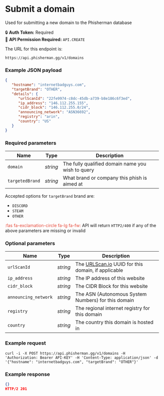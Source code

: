 # Submit a domain <Badge type="warning" text="PUT" vertical="middle" /> 

Used for submitting a new domain to the Phisherman database

:lock: **Auth Token:** Required  
:key: **API Permission Required:** `API.CREATE`

The URL for this endpoint is:
```
https://api.phisherman.gg/v1/domains
```

### Example JSON payload
```json
{
   "hostname": "internetbadguys.com",
   "targetBrand": "OTHER",
   "details": {
      "urlScanId": "22fe9974-c8dc-45db-a739-b8e186c6f3ed",
      "ip_address": "146.112.255.155",
      "cidr_block": "146.112.255.0/24",
      "announcing_network": "ASN36692",
      "registry": "arin",
      "country": "US"
   }
}
```

### Required parameters
|Name|Type|Description|
|---|---|---|
|`domain`|_string_|The fully qualified domain name you wish to query|
|`targetedBrand`|_string_|What brand or company this phish is aimed at|

Accepted options for `targetBrand` brand are:
* `DISCORD`
* `STEAM`
* `OTHER`

<span style="color:#e74a3b">:fas fa-exclamation-circle fa-lg fa-fw:</span> API will return `HTTP2/400` if any of the above parameters are missing or invalid

### Optional parameters
|Name|Type|Description|
|---|---|---|
|`urlScanId`|_string_|The [URLScan.io](https://urlscan.io/) UUID for this domain, if applicable|
|`ip_address`|_string_|The IP address of this website|
|`cidr_block`|_string_|The CIDR Block for this website|
|`announcing_network`|_string_|The ASN (Autonomous System Numbers) for this domain|
|`registry`|_string_|The regional internet registry for this domain|
|`country`|_string_|The country this domain is hosted in|


### Example request  
```
curl -i -X POST https://api.phisherman.gg/v1/domains -H 'Authorization: Bearer API-KEY' -H 'Content-Type: application/json' -d '{"hostname": "internetbadguys.com", "targetBrand": "OTHER"}'
```

### Example response
```json
{}
HTTP/2 201
```